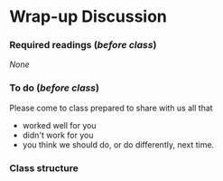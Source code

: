 # Wrap-up Discussion

### Required readings (_before class_)
_None_

### To do (_before class_)
Please come to class prepared to share with us all that
- worked well for you
- didn't work for you
- you think we should do, or do differently, next time.

### Class structure
